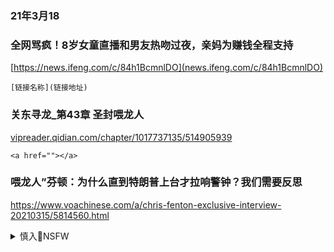 ### 21年3月18

### 全网骂疯！8岁女童直播和男友热吻过夜，亲妈为赚钱全程支持
[https://news.ifeng.com/c/84h1BcmnlDO](news.ifeng.com/c/84h1BcmnlDO)

`[链接名称](链接地址)`

### 关东寻龙_第43章 圣封喂龙人
<a href="https://vipreader.qidian.com/chapter/1017737135/514905939">vipreader.qidian.com/chapter/1017737135/514905939</a>

```
<a href=""></a>
```

### 喂龙人”芬顿：为什么直到特朗普上台才拉响警钟？我们需要反思
https://www.voachinese.com/a/chris-fenton-exclusive-interview-20210315/5814560.html

<details><summary>慎入🔞NSFW</summary>

Not Safe For Work
<img src="https://upload.wikimedia.org/wikipedia/commons/thumb/d/d3/Biohazard_Symbol_Specification.png/210px-Biohazard_Symbol_Specification.png">

<details><summary><b>风险自理Use At Your Own Risk🈲</summary>

<h3>艋舺大拜拜 定點舞台 惡魔舞團</h3>
<https://www.youtube.com/watch?v=s5w_-9uJpEQ>
hq2.jpg (480×360)<br>
<img src="http://slack-imgs.com/?url=http://i.ytimg.com/vi/s5w_-9uJpEQ/hq2.jpg"><br>
<a href="https://i.ytimg.com/vi/s5w_-9uJpEQ/hq2.jpg">
<br>https://i.ytimg.com/vi/s5w_-9uJpEQ/hq2.jpg</a><hr/>

### ICN JUNGBU NATURAL CHAMPIONSHIP Bikini Open
<https://www.youtube.com/watch?v=Y8fYxCHdR1k>
hq720.jpg (360×202)<br>
<img src="http://slack-imgs.com/?url=http://i.ytimg.com/vi/Y8fYxCHdR1k/hq720.jpg?sqp=-oaymwEcCOgCEMoBSFXyq4qpAw4IARUAAIhCGAFwAcABBg==&rs=AOn4CLAg3Ggt7twOaCJxc9Oj00g9MjjZxQ"><br>
<a href="https://i.ytimg.com/vi/Y8fYxCHdR1k/hq720.jpg?sqp=-oaymwEcCOgCEMoBSFXyq4qpAw4IARUAAIhCGAFwAcABBg==&rs=AOn4CLAg3Ggt7twOaCJxc9Oj00g9MjjZxQ">
<br>https://i.ytimg.com/vi/Y8fYxCHdR1k/hq720.jpg?sqp=-oaymwEcCOgCEMoBSFXyq4qpAw4IARUAAIhCGAFwAcABBg==&rs=AOn4CLAg3Ggt7twOaCJxc9Oj00g9MjjZxQ</a><hr/>

### 바싱슈트 경기모습
<https://www.youtube.com/watch?v=kfB9hmzYmIg>
hq2.jpg (480×270)<br>
<img src="http://slack-imgs.com/?url=http://i.ytimg.com/vi/kfB9hmzYmIg/hq2.jpg?sqp=-oaymwEcCOADEI4CSFXyq4qpAw4IARUAAIhCGAFwAcABBg==&rs=AOn4CLBSkUfehKFOMnU0v2LOq3Nec6MaVg"><br>
<a href="https://i.ytimg.com/vi/kfB9hmzYmIg/hq2.jpg?sqp=-oaymwEcCOADEI4CSFXyq4qpAw4IARUAAIhCGAFwAcABBg==&rs=AOn4CLBSkUfehKFOMnU0v2LOq3Nec6MaVg">
<br>https://i.ytimg.com/vi/kfB9hmzYmIg/hq2.jpg?sqp=-oaymwEcCOADEI4CSFXyq4qpAw4IARUAAIhCGAFwAcABBg==&rs=AOn4CLBSkUfehKFOMnU0v2LOq3Nec6MaVg</a><hr/>

mqdefault_6s.webp (320×180)<br>
<img src="http://slack-imgs.com/?url=http://i.ytimg.com/an_webp/kfB9hmzYmIg/mqdefault_6s.webp?du=3000&sqp=COic4YIG&rs=AOn4CLDxdW8QLEx9IyMauRtooC29aNhSTg"><br>
<a href="https://i.ytimg.com/an_webp/kfB9hmzYmIg/mqdefault_6s.webp?du=3000&sqp=COic4YIG&rs=AOn4CLDxdW8QLEx9IyMauRtooC29aNhSTg">
<br>https://i.ytimg.com/an_webp/kfB9hmzYmIg/mqdefault_6s.webp?du=3000&sqp=COic4YIG&rs=AOn4CLDxdW8QLEx9IyMauRtooC29aNhSTg</a><hr/>

### 美情报机构：俄罗s诋毁拜登 zg盼特朗普败选
https://www.dw.com/zh/%E7%BE%8E%E6%83%85%E6%8A%A5%E6%9C%BA%E6%9E%84%E4%BF%84%E7%BD%97%E6%96%AF%E8%AF%8B%E6%AF%81%E6%8B%9C%E7%99%BB-%E4%B8%AD%E5%9B%BD%E7%9B%BC%E7%89%B9%E6%9C%97%E6%99%AE%E8%B4%A5%E9%80%89/a-54494806

### 金灿r：我们的海外资产至少14万y以上，这要保护不好，可不得了
https://xw.qq.com/a/video/y3228ykqqax

### 金灿r：我们的海外资产至少14万y以上，这要保护不好，可不得了
http://doris.yidianzixun.com/article/V_0EUMCPxK

https://twitter.com/SHFb7mNKTeTIKfb/status/1372405089193787392?s=20
EwvDH_IVoAIs0YO (556×587)<br>
<img src="http://slack-imgs.com/?url=http://pbs.twimg.com/media/EwvDH_IVoAIs0YO?format=png&name=orig"><br>
<a href="https://pbs.twimg.com/media/EwvDH_IVoAIs0YO?format=png&name=orig">
<br>https://pbs.twimg.com/media/EwvDH_IVoAIs0YO?format=png&name=orig</a><hr/>

</details>
</details>
